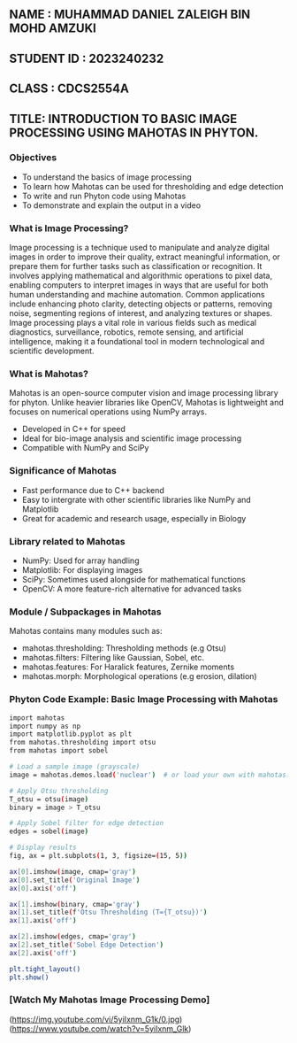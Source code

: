 ## NAME : MUHAMMAD DANIEL ZALEIGH BIN MOHD AMZUKI

## STUDENT ID : 2023240232

## CLASS : CDCS2554A

## TITLE: INTRODUCTION TO BASIC IMAGE PROCESSING USING MAHOTAS IN PHYTON.

### Objectives 
* To understand the basics of image processing
* To learn how Mahotas can be used for thresholding and edge detection
* To write and run Phyton code using Mahotas
* To demonstrate and explain the output in a video
  
### What is Image Processing?

Image processing is a technique used to manipulate and analyze digital images in order to improve their quality, extract meaningful information, or prepare them for further tasks such as classification or recognition. It involves applying mathematical and algorithmic operations to pixel data, enabling computers to interpret images in ways that are useful for both human understanding and machine automation. Common applications include enhancing photo clarity, detecting objects or patterns, removing noise, segmenting regions of interest, and analyzing textures or shapes. Image processing plays a vital role in various fields such as medical diagnostics, surveillance, robotics, remote sensing, and artificial intelligence, making it a foundational tool in modern technological and scientific development.

### What is Mahotas?

Mahotas is an open-source computer vision and  image processing library for phyton. Unlike heavier libraries like OpenCV, Mahotas is lightweight and focuses on numerical operations using NumPy arrays.
* Developed in C++ for speed
* Ideal for bio-image analysis and scientific image processing
* Compatible with NumPy and SciPy

### Significance of Mahotas 
* Fast performance due to C++ backend
* Easy to intergrate with other scientific libraries like NumPy and Matplotlib
* Great for academic and research usage, especially in Biology

### Library related to Mahotas
* NumPy: Used for array handling
* Matplotlib: For displaying images
* SciPy: Sometimes used alongside for mathematical functions
* OpenCV: A more feature-rich alternative for advanced tasks

### Module / Subpackages in Mahotas
Mahotas contains many modules such as:
* mahotas.thresholding: Thresholding methods (e.g Otsu)
* mahotas.filters: Filtering like Gaussian, Sobel, etc.
* mahotas.features: For Haralick features, Zernike moments
* mahotas.morph: Morphological operations (e.g erosion, dilation)

### Phyton Code Example: Basic Image Processing with Mahotas
```bash
import mahotas
import numpy as np
import matplotlib.pyplot as plt
from mahotas.thresholding import otsu
from mahotas import sobel

# Load a sample image (grayscale)
image = mahotas.demos.load('nuclear')  # or load your own with mahotas.imread()

# Apply Otsu thresholding
T_otsu = otsu(image)
binary = image > T_otsu

# Apply Sobel filter for edge detection
edges = sobel(image)

# Display results
fig, ax = plt.subplots(1, 3, figsize=(15, 5))

ax[0].imshow(image, cmap='gray')
ax[0].set_title('Original Image')
ax[0].axis('off')

ax[1].imshow(binary, cmap='gray')
ax[1].set_title(f'Otsu Thresholding (T={T_otsu})')
ax[1].axis('off')

ax[2].imshow(edges, cmap='gray')
ax[2].set_title('Sobel Edge Detection')
ax[2].axis('off')

plt.tight_layout()
plt.show()

```
### [Watch My Mahotas Image Processing Demo]
(https://img.youtube.com/vi/5yiIxnm_G1k/0.jpg)(https://www.youtube.com/watch?v=5yiIxnm_Glk)
